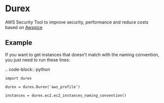 # Durex

AWS Security Tool to improve security, performance and reduce costs based on [Awspice](https://github.com/davidmoremad/awspice)


## Example

If you want to get instances that doesn't match with the naming convention, you just need to run these lines:

.. code-block:: python

    import durex

    durex = durex.Durex('aws_profile')

    instances = durex.ec2.ec2_instances_naming_convention()
